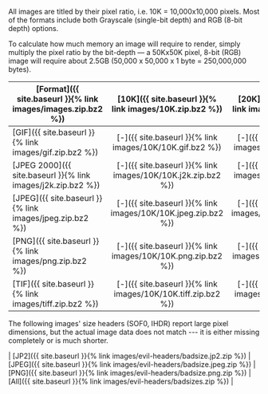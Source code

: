 All images are titled by their pixel ratio, i.e. 10K = 10,000x10,000 pixels. Most of the formats include both Grayscale (single-bit depth) and RGB (8-bit depth) options.

To calculate how much memory an image will require to render, simply multiply the pixel ratio by the bit-depth –– a 50Kx50K pixel, 8-bit (RGB) image will require about 2.5GB (50,000 x 50,000 x 1 byte = 250,000,000 bytes).

| [Format]({{ site.baseurl }}{% link images/images.zip.bz2 %})    |  [10K]({{ site.baseurl }}{% link images/10K.zip.bz2 %}) |  [20K]({{ site.baseurl }}{% link images/20K.zip.bz2  %}) |  [30K]({{ site.baseurl }}{% link images/30K.zip.bz2 %}) |  [40K]({{ site.baseurl }}{% link images/40K.zip.bz2 %}) |  [50K]({{ site.baseurl }}{% link images/50K.zip.bz2 %}) |  [60K]({{ site.baseurl }}{% link images/60K.zip.bz2 %}) |  [70K]({{ site.baseurl }}{% link images/70K.zip.bz2 %}) |  [80K]({{ site.baseurl }}{% link images/80K.zip.bz2 %}) |  [90K]({{ site.baseurl }}{% link images/90K.zip.bz2 %}) | [100K]({{ site.baseurl }}{% link images/100K.zip.bz2 %}) | [200K]({{ site.baseurl }}{% link images/200K.zip.bz2 %}) | [300K]({{ site.baseurl }}{% link images/300K.png.bz2 %}) |
| --------- |:----:|:----:|:----:|:----:|:----:|:----:|:----:|:----:|:----:|:----:|:----:|:----:|
| [GIF]({{ site.baseurl }}{% link images/gif.zip.bz2 %})       | [-]({{ site.baseurl }}{% link images/10K/10K.gif.bz2 %})    | [-]({{ site.baseurl }}{% link images/20K/20k.gif.bz2 %})    | [-]({{ site.baseurl }}{% link images/30K/30k.gif.bz2 %})    | [-]({{ site.baseurl }}{% link images/40K/40k.gif.bz2 %})    | [-]({{ site.baseurl }}{% link images/50K/50K.gif.bz2 %})    | [-]({{ site.baseurl }}{% link images/60K/60K.gif.bz2 %})    | [-]({{ site.baseurl }}{% link images/70K/70K.gif.bz2 %})    | [-]({{ site.baseurl }}{% link images/80K/80K.gif.bz2 %})    | [-]({{ site.baseurl }}{% link images/90K/90K.gif.bz2 %})    | [-]({{ site.baseurl }}{% link images/100K/100K.gif.bz2 %})    |      |      |
| [JPEG 2000]({{ site.baseurl }}{% link images/j2k.zip.bz2 %}) | [-]({{ site.baseurl }}{% link images/10K/10K.j2k.zip.bz2 %})    | [-]({{ site.baseurl }}{% link images/20K/20K.j2k.zip.bz2 %})     | [-]({{ site.baseurl }}{% link images/30K/30K.j2k.zip.bz2 %})    |      |      |      |      |      |      |      |      |      |
| [JPEG]({{ site.baseurl }}{% link images/jpeg.zip.bz2 %})       | [-]({{ site.baseurl }}{% link images/10K/10K.jpeg.zip.bz2 %})    | [-]({{ site.baseurl }}{% link images/20K/20K.jpeg.zip.bz2 %})    | [-]({{ site.baseurl }}{% link images/30K/30K.jpeg.zip.bz2 %})    | [-]({{ site.baseurl }}{% link images/40K/40K.jpeg.zip.bz2 %})    | [-]({{ site.baseurl }}{% link images/50K/50K.jpeg.zip.bz2 %})    | [-]({{ site.baseurl }}{% link images/60K/60K.jpeg.zip.bz2 %})    |      |      |      |      |      |      |
| [PNG]({{ site.baseurl }}{% link images/png.zip.bz2 %})       | [-]({{ site.baseurl }}{% link images/10K/10K.png.zip.bz2 %})    | [-]({{ site.baseurl }}{% link images/20K/20K.png.zip.bz2 %})    | [-]({{ site.baseurl }}{% link images/30K/30K.png.zip.bz2 %})    | [-]({{ site.baseurl }}{% link images/40K/40K.png.zip.bz2 %})    | [-]({{ site.baseurl }}{% link images/50K/50K.png.zip.bz2 %})    | [-]({{ site.baseurl }}{% link images/60K/60K.png.zip.bz2 %})    | [-]({{ site.baseurl }}{% link images/70K/70K.png.zip.bz2 %})    | [-]({{ site.baseurl }}{% link images/80K/80K.png.zip.bz2 %})    | [-]({{ site.baseurl }}{% link images/90K/90K.png.zip.bz2 %})    | [-]({{ site.baseurl }}{% link images/100K/100K.png.zip.bz2 %})    | [-]({{ site.baseurl }}{% link images/200K/200K.png.zip.bz2 %})    | [-]({{ site.baseurl }}{% link images/300K/300K.png.bz2 %})    |
| [TIF]({{ site.baseurl }}{% link images/tiff.zip.bz2 %})       | [-]({{ site.baseurl }}{% link images/10K/10K.tiff.zip.bz2 %})    | [-]({{ site.baseurl }}{% link images/20K/20K.tiff.zip.bz2 %})    | [-]({{ site.baseurl }}{% link images/30K/30K.tiff.zip.bz2 %})    | [-]({{ site.baseurl }}{% link images/40K/40K.tiff.zip.bz2 %})    | [-]({{ site.baseurl }}{% link images/50K/50K.tiff.zip.bz2 %})    | [-]({{ site.baseurl }}{% link images/60K/60K.tiff.zip.bz2 %})    | [-]({{ site.baseurl }}{% link images/70K/70K.tiff.zip.bz2 %})    | [-]({{ site.baseurl }}{% link images/80K/80K.tiff.zip.bz2 %})    | [-]({{ site.baseurl }}{% link images/90K/90K.tiff.zip.bz2 %})    | [-]({{ site.baseurl }}{% link images/100K/100K.tiff.zip.bz2 %})    |      |      |

The following images' size headers (SOF0, IHDR) report large pixel dimensions, but the actual image data does not match --- it is either missing completely or is much shorter.

| [JP2]({{ site.baseurl }}{% link images/evil-headers/badsize.jp2.zip %})   |  [JPEG]({{ site.baseurl }}{% link images/evil-headers/badsize.jpeg.zip %})   | [PNG]({{ site.baseurl }}{% link images/evil-headers/badsize.png.zip %})                                   | [All]({{ site.baseurl }}{% link images/evil-headers/badsizes.zip %})   |
